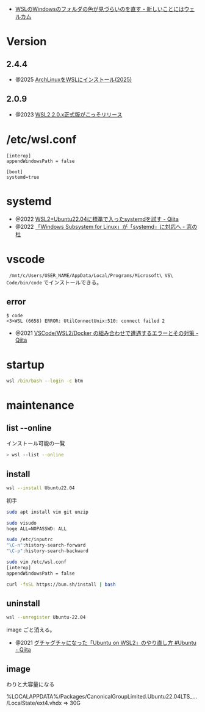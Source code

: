 - [WSLのWindowsのフォルダの色が見づらいのを直す - 新しいことにはウェルカム](https://www.kwbtblog.com/entry/2019/04/27/023411)

# Version

## 2.4.4

- @2025 [ArchLinuxをWSLにインストール(2025)](https://zenn.dev/dozo/articles/a0ef464bfd77f0)

## 2.0.9

- @2023 [WSL2 2.0.x正式版がこっそリリース](https://zenn.dev/dozo/articles/82e24c52e0ccdc)

# /etc/wsl.conf

```
[interop]
appendWindowsPath = false

[boot]
systemd=true
```

# systemd

- @2022 [WSL2+Ubuntu22.04に標準で入ったsystemdを試す - Qiita](https://qiita.com/shigeokamoto/items/ca2211567771cf40a90d)
- @2022 [「Windows Subsystem for Linux」が「systemd」に対応へ - 窓の杜](https://forest.watch.impress.co.jp/docs/news/1441775.html)

# vscode

` /mnt/c/Users/USER_NAME/AppData/Local/Programs/Microsoft\ VS\ Code/bin/code`
でインストールできる。

## error

```
$ code
<3>WSL (6658) ERROR: UtilConnectUnix:510: connect failed 2
```

- @2021 [VSCode/WSL2/Docker の組み合わせで遭遇するエラーとその対策 - Qiita](https://qiita.com/iwaiktos/items/33ab69a42c3a1cc35dfb#3init-4010-error-utilconnecttointeropserver300-connect-failed-2)

# startup

```bat
wsl /bin/bash --login -c btm
```

# maintenance

## list --online

インストール可能の一覧

```sh
> wsl --list --online
```

## install

```sh
wsl --install Ubuntu22.04
```

初手

```sh
sudo apt install vim git unzip

sudo visudo
hoge ALL=NOPASSWD: ALL

sudo /etc/inputrc
"\C-n":history-search-forward
"\C-p":history-search-backward

sudo vim /etc/wsl.conf
[interop]
appendWindowsPath = false

curl -fsSL https://bun.sh/install | bash
```

## uninstall

```sh
wsl --unregister Ubuntu-22.04
```

image ごと消える。

- @2021 [グチャグチャになった「Ubuntu on WSL2」のやり直し方 #Ubuntu - Qiita](https://qiita.com/PoodleMaster/items/b54db3608c4d343d27c4)

## image

わりと大容量になる

%LOCALAPPDATA%/Packages/CanonicalGroupLimited.Ubuntu22.04LTS\_.../LocalState/ext4.vhdx => 30G
